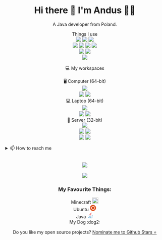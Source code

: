 

<h1 align='center'>
  Hi there 👋 I'm Andus 👨‍💻
</h1>

<p align='center'>
  A Java developer from Poland.
</p>

<p align='center'>
  Things I use<br>
  <img src="https://img.shields.io/badge/Visual%20Studio%20Code-0078d7.svg?style=flat&logo=visual-studio-code&logoColor=white"/>
  <img src="https://img.shields.io/badge/Android%20Studio-3DDC84.svg?style=flat&color=00b300&logo=android-studio&logoColor=white"/>
  <img src="https://img.shields.io/badge/IntelliJ%20IDEA-000000.svg?style=flat&logo=intellij-idea&logoColor=white"/><br>
  <img src="https://img.shields.io/badge/Java-%23ED8B00.svg?style=flat&logo=java&logoColor=white"/>
  <img src="https://img.shields.io/badge/Electron-191970?style=flat&logo=Electron&logoColor=white"/>
  <img src="https://img.shields.io/badge/-HTML5-E34F26?style=flat&logo=html5&logoColor=white"/>
  <img src="https://img.shields.io/badge/-CSS3-E34F26?style=flat&logo=css3&color=blue&logoColor=white"/><br>
  <img src="https://img.shields.io/badge/-Github-F05032?style=flat&color=black&logo=github&logoColor=white"/>
  <img src="https://img.shields.io/badge/-Git-F05032?style=flat&logo=git&logoColor=white"/><br>
  <img src="https://img.shields.io/badge/unity-%23000000.svg?style=flat&logo=unity&logoColor=white"/>
</p>

<p align='center'>
  💻 My workspaces<br/><br/>
  🖥️ Computer (64-bit)<br/>
  <img src="https://img.shields.io/badge/windows%2011-%230078D6.svg?&style=for-the-badge&logo=windows&logoColor=white"/><br/>
  <img src="https://img.shields.io/badge/intel-core%20i7%209th-%230071C5.svg?&style=for-the-badge&logo=intel&logoColor=white"/>
  <img src="https://img.shields.io/badge/RAM-16GB-%230071C5.svg?&style=for-the-badge&logoColor=white"/><br/>
  💻 Laptop (64-bit)<br/>
  <img src="https://img.shields.io/badge/CloudReady-%230078D6.svg?&style=for-the-badge&logo=google-cloud&logoColor=white&color=03adfc"/><br/>
  <img src="https://img.shields.io/badge/intel-core%20i5%207th-%230071C5.svg?&style=for-the-badge&logo=intel&logoColor=white"/>
  <img src="https://img.shields.io/badge/RAM-8GB-%230071C5.svg?&style=for-the-badge&logoColor=white"/><br/>
  💽 Server (32-bit)<br/>
  <img src="https://img.shields.io/badge/Ubuntu Server%2018.04.6-35BF5C?style=for-the-badge&logo=ubuntu&logoColor=white&color=bd391e"/><br/>
  <img src="https://img.shields.io/badge/intel-pentium%20M%207th-%230071C5.svg?&style=for-the-badge&logo=intel&logoColor=white"/>
  <img src="https://img.shields.io/badge/RAM-2GB-%230071C5.svg?&style=for-the-badge&logoColor=white"/><br/>
  <img src="https://img.shields.io/badge/PHP-7.2-%230071C5.svg?&style=for-the-badge&logo=php&logoColor=white"/>
  <img src="https://img.shields.io/badge/Apache-2.4.29-%230071C5.svg?&style=for-the-badge&logo=apache&logoColor=white"/><br/>
</p>

<details>
  <summary>📫 How to reach me</summary>
  <li><a href="https://github.com/andusdev" target="_blank" rel="noopener noreferrer">:octocat: Github@AndusDEV</a></li>
  <li><a href="https://twitter.com/Anduseee" target="_blank" rel="noopener noreferrer">:bird: Twitter@Anduseee</a></li>
  <li><a href="https://t.me/Anduseee" target="_blank" rel="noopener noreferrer">:telephone_receiver: Telegram@Anduseee</a></li>
  <li><a href="https://discordapp.com/users/523854954700734464" target="_blank" rel="noopener noreferrer">:id: Discord@MrAnduss</a></li>
</details>
  
<br/>
<p align='center'>
  <a href="#"><img src="https://github-readme-stats.vercel.app/api?username=andusdev&show_icons=true&count_private=true&theme=dark" width="350"></a>
</p>
<p align='center'>
  <a href="#"><img src="https://github-readme-stats.vercel.app/api/top-langs/?username=AndusDEV&layout=compact&theme=dark" width="350"></a>
</p>

<h3 align="center">
  My Favourite Things:<br>
</h3>
<p align="center">
  Minecraft <img src="https://static.wikia.nocookie.net/minecraft/images/f/fe/GrassNew.png/revision/latest/scale-to-width-down/40" width="20" height="20"/><br>
  Ubuntu <img src="https://raw.githubusercontent.com/devicons/devicon/master/icons/ubuntu/ubuntu-plain.svg" alt="bootstrap" width="20" height="20"/><br>
  Java <img src="https://raw.githubusercontent.com/devicons/devicon/master/icons/java/java-original.svg" alt="bootstrap" width="20" height="20"/><br>
  My Dog :dog2:
</p>

<p align='center'>
  Do you like my open source projects? <a href='https://stars.github.com/nominate/' target="_blank" rel="noopener noreferrer">Nominate me to Github Stars ⭐</a>
</p>
